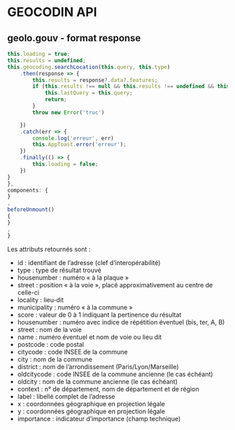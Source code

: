 # GEOCODIN API

## geolo.gouv - format response

````js
this.loading = true;
this.results = undefined;
this.geocoding.searchLocation(this.query, this.type)
    .then(response => {
        this.results = response?.data?.features;
        if (this.results !== null && this.results !== undefined && this.results.length > 0) {
            this.lastQuery = this.query;
            return;
        }
        throw new Error('truc')

    })
    .catch(err => {
        console.log('erreur', err)
        this.AppToast.error('erreur');
    })
    .finally(() => {
        this.loading = false;
    })
}
},
components: {
}
,
beforeUnmount()
{
}
,
}
````

Les attributs retournés sont :

- id : identifiant de l’adresse (clef d’interopérabilité)
- type : type de résultat trouvé
- housenumber : numéro « à la plaque »
- street : position « à la voie », placé approximativement au centre de celle-ci
- locality : lieu-dit
- municipality : numéro « à la commune »
- score : valeur de 0 à 1 indiquant la pertinence du résultat
- housenumber : numéro avec indice de répétition éventuel (bis, ter, A, B)
- street : nom de la voie
- name : numéro éventuel et nom de voie ou lieu dit
- postcode : code postal
- citycode : code INSEE de la commune
- city : nom de la commune
- district : nom de l’arrondissement (Paris/Lyon/Marseille)
- oldcitycode : code INSEE de la commune ancienne (le cas échéant)
- oldcity : nom de la commune ancienne (le cas échéant)
- context : n° de département, nom de département et de région
- label : libellé complet de l’adresse
- x : coordonnées géographique en projection légale
- y : coordonnées géographique en projection légale
- importance : indicateur d’importance (champ technique)